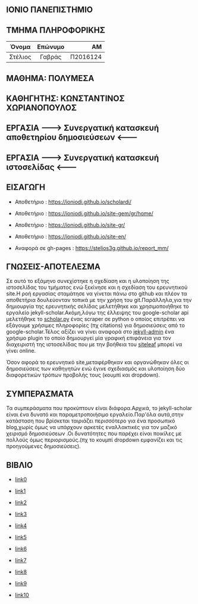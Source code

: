 ##  ΙΟΝΙΟ ΠΑΝΕΠΙΣΤΗΜΙΟ

##  ΤΜΗΜΑ ΠΛΗΡΟΦΟΡΙΚΗΣ

| Όνομα         | Επώνυμο       | ΑΜ       |
| ------------- |:-------------:| -------: |
| Στέλιος       | Γαβράς        | Π2016124 |

##  ΜΑΘΗΜΑ: ΠΟΛΥΜΕΣΑ

##  ΚΑΘΗΓΗΤΗΣ: ΚΩΝΣΤΑΝΤΙΝΟΣ ΧΩΡΙΑΝΟΠΟΥΛΟΣ

##  ΕΡΓΑΣΙΑ  ---> Συνεργατική κατασκευή αποθετηρίου δημοσιεύσεων  <---
##  ΕΡΓΑΣΙΑ  ---> Συνεργατική κατασκευή ιστοσελίδας <---

## ΕΙΣΑΓΩΓH

- Αποθετήριο : https://ioniodi.github.io/scholardi/
- Αποθετήριο : https://ioniodi.github.io/site-gem/gr/home/
- Αποθετήριο : https://ioniodi.github.io/site-gr/
- Αποθετήριο : https://ioniodi.github.io/site-en/


- Αναφορά σε gh-pages : https://stelios3g.github.io/report_mm/

##  ΓΝΩΣΕΙΣ-ΑΠΟΤΕΛΕΣΜΑ

Σε αυτό το εξάμηνο συνεχίστηκε η σχεδίαση και η υλοποίηση της ιστοσελίδας του τμήματος ενώ ξεκίνησε και η σχεδίαση του ερευνητικού site.Η ροή εργασίας σταμάτησε να γίνεται πάνω στο github και πλέον τα αποθετήρια δουλεύονταν τοπικά με την χρήση του git.Παράλληλα,για την δημιουργία της ερευνητικής σελίδας μελετήθηκε και χρησιμοποιήθηκε το εργαλείο jekyll-scholar.Ακόμη,λόγω της έλλειψης του google-scholar api μελετήθηκε το [scholar.py](https://github.com/ckreibich/scholar.py) ένας scraper σε python ο οποίος επιτρέπει να εξάγουμε χρήσιμες πληροφορίες (πχ citations) για δημοσιεύσεις από το google-scholar.Τέλος αξίζει να γίνει αναφορά στο [jekyll-admin](https://github.com/jekyll/jekyll-admin) ένα χρήσιμο plugin το οποίο δημιουργεί μία γραφική επιφάνεια για τον διαχειριστή της ιστοσελίδας που με την βοήθεια του [siteleaf](https://www.siteleaf.com/) μπορεί να γίνει online.

Όσον αφορά το ερευνητικό site,μεταφέρθηκαν και οργανώθηκαν όλες οι δημοσιεύσεις των καθηγητών ενώ έγινε σχεδιασμός και υλοποίηση δύο διαφορετικών τρόπων προβολής τους (κουμπί και dropdown).

##  ΣΥΜΠΕΡΑΣΜΑΤΑ

Τα συμπεράσματα που προκύπτουν είναι διάφορα.Αρχικά, το jekyll-scholar είναι ένα δυνατό και παραμετροποιήσιμο εργαλείο.Παρ'όλα αυτά,στην κατάσταση που βρίσκεται ταιριάζει περισσότερο για ένα προσωπικό blog,χωρίς όμως να υπάρχουν αρκετές εναλλακτικές για τον μαζικό χειρισμό δημοσιεύσεων .Οι δυνατότητες που παρέχει είναι ποικίλες με πολλούς όμως περιορισμούς.(πχ το κουμπί dropdown εμφανίζει και τις προηγούμενες δημοσιεύσεις).

## ΒΙΒΛΙΟ

- [link0](https://github.com/pibook/pibookgr/pull/153)

- [link1](https://github.com/pibook/pibookgr/pull/157)

- [link2](https://github.com/pibook/pibookgr/pull/170)

- [link3](https://github.com/pibook/pibookgr/pull/171)

- [link4](https://github.com/pibook/pibookgr/pull/172)

- [link5](https://github.com/pibook/pibookgr/pull/173)

- [link6](https://github.com/pibook/pibookgr/pull/200)

- [link7](https://github.com/pibook/pibookgr/pull/212)

- [link8](https://github.com/pibook/pibookgr/pull/213)

- [link9](https://github.com/pibook/pibookgr/pull/214)

- [link10](https://github.com/pibook/pibookgr/pull/218)


